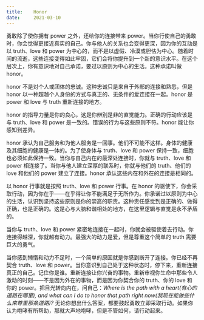 ```yaml
---
title:    Honor
date:     2021-03-10
---
```


勇敢除了使你拥有 power 之外，还给你的连接带来 power。当你行使自己的勇敢时，你会觉得更接近真实的自己。你与他人的关系也会变得更深，因为你的互动是以 truth、love 和 power 为中心的，而不是以虚假、冷漠或胆怯为中心。随着时间的流逝，这些连接变得如此牢固，它们会将你提升到一个新的意识水平。在这个层次上，你有意识地对自己承诺，要过以原则为中心的生活。这种承诺叫做 honor。

honor 不是对个人或团体的忠诚。这种忠诚只是来自于外部的连接和熟悉，但是 honor 以一种超越个人身份的方式与真正的、无条件的爱连接在一起。honor 是 power 和 love 与 truth 重新连接的地方。

honor 的指导力量是你的良心，这是你辨别是非的直觉能力。正确的行动应该是与 truth、love 和 power 是一致的。错误的行为与这些原则不符。honor 能让你感知到差异。

honor 承认为自己服务和为他人服务是一回事。他们不可能不这样。身体的健康及其细胞的健康是一体的。为了使身体与 truth、love 和 power 保持一致，细胞也必须如此保持一致。当你与自己内在的最深处连接时，你就与 truth、love 和 power 相连接了。当你与他人建立深厚的联系时，你就与他们的 truth、他们的 love 和他们的 power 建立了连接。honor 承认这些内在和外在的连接是相同的。

以 honor 行事就是按照 truth、love 和 power 行事。在 honor 的驱使下，你会采取行动，因为你在乎——在乎得让你不能满足于无所作为。你承诺过以原则为中心的生活，认识到坚持这些原则是你的崇高的职责。这种责任感觉到是正确的、做得正确，也是正确的。这是心与大脑和谐相处的地方，在这里逻辑与直觉是永不矛盾的。

当你与 truth、love 和 power 紧密地连接在一起时，你就会被驱使着去行动。你连接得越深，你就越有动力。最强大的动力是爱，但是尊重这个简单的 truth 需要巨大的勇气。

当你感到懒惰和动力不足时，一个简单的原因就是你感到断开了连接。你已经不再契合 truth、love 和 power。当你意识到自己处于这种状态时，停下来，重新连接真正的自己。记住你是谁。重新连接让你兴奋的事物。重新审视你生命中那些令人激动的时刻——不是因为外在的事物，而是因为你契合你的 truth、你的 love 和你的 power。把目光转向内在，问自己：*Where is the path with a heart(有心的道路在哪里), and what can I do to honor that path right now(我现在能做些什么来尊重那条道路)?* 无论你想出什么答案，都要鼓起勇敢立即采取行动。如果你认为咆哮有所帮助，那就大声地咆哮，但是不管如何，请行动起来。

